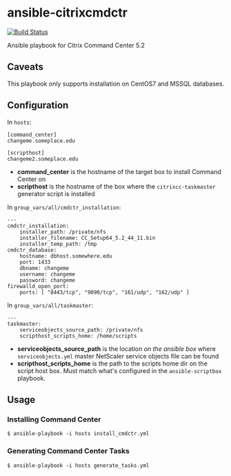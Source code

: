 # ansible-citrixcmdctr

[![Build Status](https://jenkins.sig.oregonstate.edu/job/lint%20ansible-citrixcmdctr/badge/icon)](https://jenkins.sig.oregonstate.edu/job/lint%20ansible-citrixcmdctr/)

Ansible playbook for Citrix Command Center 5.2

## Caveats

This playbook only supports installation on CentOS7 and MSSQL databases.

## Configuration

In `hosts`:
```
[command_center]
changeme.someplace.edu

[scripthost]
changeme2.someplace.edu
```

* **command_center** is the hostname of the target box to install Command Center on
* **scripthost** is the hostname of the box where the `citrixcc-taskmaster` generator script is installed

In `group_vars/all/cmdctr_installation`:

```
---
cmdctr_installation:
    installer_path: /private/nfs
    installer_filename: CC_Setup64_5.2_44_11.bin
    installer_temp_path: /tmp
cmdctr_database:
    hostname: dbhost.somewhere.edu
    port: 1433
    dbname: changeme
    username: changeme
    password: changeme
firewalld_open_port:
    ports: [ "8443/tcp", "9090/tcp", "161/udp", "162/udp" ]
```

In `group_vars/all/taskmaster`:
```
---
taskmaster:
    serviceobjects_source_path: /private/nfs
    scripthost_scripts_home: /home/scripts
```

* **serviceobjects_source_path** is the location *on the ansible box* where `serviceobjects.yml` master NetScaler service objects file can be found
* **scripthost_scripts_home** is the path to the scripts home dir on the script host box. Must match what's configured in the `ansible-scriptbox` playbook.

## Usage

### Installing Command Center
```
$ ansible-playbook -i hosts install_cmdctr.yml
```

### Generating Command Center Tasks
```
$ ansible-playbook -i hosts generate_tasks.yml
```
